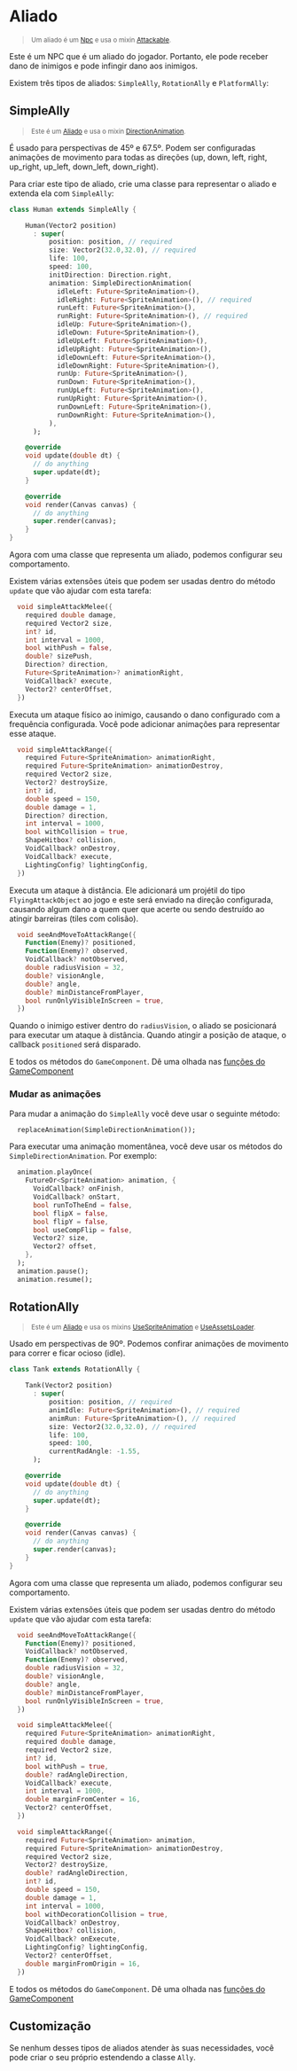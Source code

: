 # Aliado

> <small>Um aliado é um [Npc](https://github.com/RafaelBarbosatec/bonfire/blob/v3.0.0/lib/npc/npc.dart) e usa o mixin
[Attackable](doc/mixins?id=attackable).</small>

Este é um NPC que é um aliado do jogador. Portanto, ele pode receber dano de inimigos e pode infingir dano aos inimigos.

<!-- TODO: add a section for PlatformAlly -->
Existem três tipos de aliados: `SimpleAlly`, `RotationAlly` e `PlatformAlly`:

## SimpleAlly

> <small>Este é um [Aliado](#aliado) e usa o mixin
[DirectionAnimation](doc/mixins?id=directionanimation).</small>

É usado para perspectivas de 45º e 67.5º. Podem ser configuradas animações de movimento para todas as direções (up, down, left, right, up_right, up_left, down_left, down_right).

Para criar este tipo de aliado, crie uma classe para representar o aliado e extenda ela com `SimpleAlly`:

```dart
class Human extends SimpleAlly {

    Human(Vector2 position)
      : super(
          position: position, // required
          size: Vector2(32.0,32.0), // required
          life: 100,
          speed: 100,
          initDirection: Direction.right,
          animation: SimpleDirectionAnimation(
            idleLeft: Future<SpriteAnimation>(), 
            idleRight: Future<SpriteAnimation>(), // required
            runLeft: Future<SpriteAnimation>(), 
            runRight: Future<SpriteAnimation>(), // required
            idleUp: Future<SpriteAnimation>(),
            idleDown: Future<SpriteAnimation>(),
            idleUpLeft: Future<SpriteAnimation>(),
            idleUpRight: Future<SpriteAnimation>(),
            idleDownLeft: Future<SpriteAnimation>(),
            idleDownRight: Future<SpriteAnimation>(),
            runUp: Future<SpriteAnimation>(),
            runDown: Future<SpriteAnimation>(),
            runUpLeft: Future<SpriteAnimation>(),
            runUpRight: Future<SpriteAnimation>(),
            runDownLeft: Future<SpriteAnimation>(),
            runDownRight: Future<SpriteAnimation>(),
          ),
      );

    @override
    void update(double dt) {
      // do anything
      super.update(dt);
    }

    @override
    void render(Canvas canvas) {
      // do anything
      super.render(canvas);
    }
}

```

Agora com uma classe que representa um aliado, podemos configurar seu comportamento.

Existem várias extensões úteis que podem ser usadas dentro do método `update` que vão ajudar com esta tarefa:

```dart 
  void simpleAttackMelee({
    required double damage,
    required Vector2 size,
    int? id,
    int interval = 1000,
    bool withPush = false,
    double? sizePush,
    Direction? direction,
    Future<SpriteAnimation>? animationRight,
    VoidCallback? execute,
    Vector2? centerOffset,
  })
```
Executa um ataque físico ao inimigo, causando o dano configurado com a frequência configurada. Você pode adicionar animações para representar esse ataque.


```dart 
  void simpleAttackRange({
    required Future<SpriteAnimation> animationRight,
    required Future<SpriteAnimation> animationDestroy,
    required Vector2 size,
    Vector2? destroySize,
    int? id,
    double speed = 150,
    double damage = 1,
    Direction? direction,
    int interval = 1000,
    bool withCollision = true,
    ShapeHitbox? collision,
    VoidCallback? onDestroy,
    VoidCallback? execute,
    LightingConfig? lightingConfig,
  })
```
Executa um ataque à distância. Ele adicionará um projétil do tipo `FlyingAttackObject` ao jogo e este será enviado na direção configurada, causando algum dano a quem quer que acerte ou sendo destruído ao atingir barreiras (tiles com colisão).


```dart 
  void seeAndMoveToAttackRange({
    Function(Enemy)? positioned,
    Function(Enemy)? observed,
    VoidCallback? notObserved,
    double radiusVision = 32,
    double? visionAngle,
    double? angle,
    double? minDistanceFromPlayer,
    bool runOnlyVisibleInScreen = true,
  })
```
Quando o inimigo estiver dentro do `radiusVision`, o aliado se posicionará para executar um ataque à distância. Quando atingir a posição de ataque, o callback `positioned` será disparado.


E todos os métodos do `GameComponent`. Dê uma olhada nas [funções do GameComponent](doc/util?id=functions)


### Mudar as animações

Para mudar a animação do `SimpleAlly` você deve usar o seguinte método:

```dart
  replaceAnimation(SimpleDirectionAnimation());
```

Para executar uma animação momentânea, você deve usar os métodos do `SimpleDirectionAnimation`. Por exemplo:

```dart
  animation.playOnce(
    FutureOr<SpriteAnimation> animation, {
      VoidCallback? onFinish,
      VoidCallback? onStart,
      bool runToTheEnd = false,
      bool flipX = false,
      bool flipY = false,
      bool useCompFlip = false,
      Vector2? size,
      Vector2? offset,
    },
  );
  animation.pause();
  animation.resume();
```

## RotationAlly

> <small>Este é um [Aliado](#aliado) e usa os mixins 
[UseSpriteAnimation](doc/mixins?id=usespriteanimation) e
[UseAssetsLoader](doc/mixins?id=useassetsloader).</small>

Usado em perspectivas de 90º. Podemos confirar animações de movimento para correr e ficar ocioso (idle).

```dart
class Tank extends RotationAlly {

    Tank(Vector2 position)
      : super(
          position: position, // required
          animIdle: Future<SpriteAnimation>(), // required
          animRun: Future<SpriteAnimation>(), // required
          size: Vector2(32.0,32.0), // required
          life: 100,
          speed: 100,
          currentRadAngle: -1.55, 
      );

    @override
    void update(double dt) {
      // do anything
      super.update(dt);
    }

    @override
    void render(Canvas canvas) {
      // do anything
      super.render(canvas);
    }
}
```

Agora com uma classe que representa um aliado, podemos configurar seu comportamento.

Existem várias extensões úteis que podem ser usadas dentro do método `update` que vão ajudar com esta tarefa:

```dart 
  void seeAndMoveToAttackRange({
    Function(Enemy)? positioned,
    VoidCallback? notObserved,
    Function(Enemy)? observed,
    double radiusVision = 32,
    double? visionAngle,
    double? angle,
    double? minDistanceFromPlayer,
    bool runOnlyVisibleInScreen = true,
  })
```

```dart 
  void simpleAttackMelee({
    required Future<SpriteAnimation> animationRight,
    required double damage,
    required Vector2 size,
    int? id,
    bool withPush = true,
    double? radAngleDirection,
    VoidCallback? execute,
    int interval = 1000,
    double marginFromCenter = 16,
    Vector2? centerOffset,
  })
```

```dart 
  void simpleAttackRange({
    required Future<SpriteAnimation> animation,
    required Future<SpriteAnimation> animationDestroy,
    required Vector2 size,
    Vector2? destroySize,
    double? radAngleDirection,
    int? id,
    double speed = 150,
    double damage = 1,
    int interval = 1000,
    bool withDecorationCollision = true,
    VoidCallback? onDestroy,
    ShapeHitbox? collision,
    VoidCallback? onExecute,
    LightingConfig? lightingConfig,
    Vector2? centerOffset,
    double marginFromOrigin = 16, 
  })
```

E todos os métodos do `GameComponent`. Dê uma olhada nas [funções do GameComponent](doc/util?id=functions)

## Customização

Se nenhum desses tipos de aliados atender às suas necessidades, você pode criar o seu próprio estendendo a classe `Ally`.